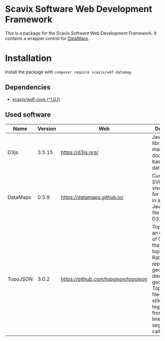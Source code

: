 Scavix Software Web Development Framework
=========================================
This is a package for the Scavix Software Web Development Framework.
It contains a wrapper control for [DataMaps](https://datamaps.github.io/).

Installation
============
Install the package with `composer require scavix/wdf-datamap`.

Dependencies
------------
* [scavix/wdf-core (^1.0.1)](https://packagist.org/packages/scavix/wdf-core#v1.0.1)

Used software
-------------
| Name | Version | Web | Desciption |
|---|---|---|---|
| D3js | 3.5.15 | https://d3js.org/ | JavaScript library for manipulating documents based on data |
| DataMaps | 0.5.9 | https://datamaps.github.io/ | Customizable SVG map visualizations for the web in a single Javascript file using D3.js |
| TopoJSON | 3.0.2 | https://github.com/topojson/topojson | TopoJSON is an extension of GeoJSON that encodes topology. Rather than representing geometries discretely, geometries in TopoJSON files are stitched together from shared line segments called arcs. |
